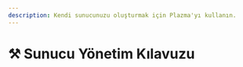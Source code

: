 ```yaml
---
description: Kendi sunucunuzu oluşturmak için Plazma'yı kullanın.
---
```


# ⚒️ Sunucu Yönetim Kılavuzu
